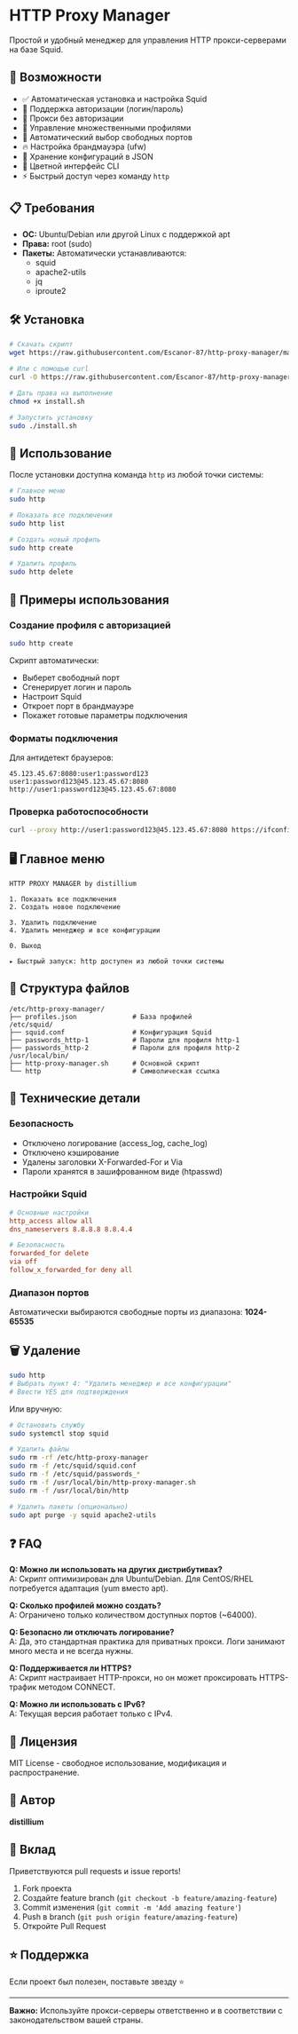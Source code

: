 # HTTP Proxy Manager

Простой и удобный менеджер для управления HTTP прокси-серверами на базе Squid.

## 🚀 Возможности

- ✅ Автоматическая установка и настройка Squid
- 🔐 Поддержка авторизации (логин/пароль)
- 🚫 Прокси без авторизации
- 📝 Управление множественными профилями
- 🎯 Автоматический выбор свободных портов
- 🔥 Настройка брандмауэра (ufw)
- 💾 Хранение конфигураций в JSON
- 🎨 Цветной интерфейс CLI
- ⚡ Быстрый доступ через команду `http`

## 📋 Требования

- **ОС:** Ubuntu/Debian или другой Linux с поддержкой apt
- **Права:** root (sudo)
- **Пакеты:** Автоматически устанавливаются:
  - squid
  - apache2-utils
  - jq
  - iproute2

## 🛠 Установка

```bash
# Скачать скрипт
wget https://raw.githubusercontent.com/Escanor-87/http-proxy-manager/main/install.sh

# Или с помощью curl
curl -O https://raw.githubusercontent.com/Escanor-87/http-proxy-manager/main/install.sh

# Дать права на выполнение
chmod +x install.sh

# Запустить установку
sudo ./install.sh
```

## 📖 Использование

После установки доступна команда `http` из любой точки системы:

```bash
# Главное меню
sudo http

# Показать все подключения
sudo http list

# Создать новый профиль
sudo http create

# Удалить профиль
sudo http delete
```

## 🎯 Примеры использования

### Создание профиля с авторизацией

```bash
sudo http create
```

Скрипт автоматически:
- Выберет свободный порт
- Сгенерирует логин и пароль
- Настроит Squid
- Откроет порт в брандмауэре
- Покажет готовые параметры подключения

### Форматы подключения

Для антидетект браузеров:
```
45.123.45.67:8080:user1:password123
user1:password123@45.123.45.67:8080
http://user1:password123@45.123.45.67:8080
```

### Проверка работоспособности

```bash
curl --proxy http://user1:password123@45.123.45.67:8080 https://ifconfig.me
```

## 🖥 Главное меню

```
HTTP PROXY MANAGER by distillium

1. Показать все подключения
2. Создать новое подключение

3. Удалить подключение
4. Удалить менеджер и все конфигурации

0. Выход

▸ Быстрый запуск: http доступен из любой точки системы
```

## 📂 Структура файлов

```
/etc/http-proxy-manager/
├── profiles.json              # База профилей
/etc/squid/
├── squid.conf                 # Конфигурация Squid
├── passwords_http-1           # Пароли для профиля http-1
├── passwords_http-2           # Пароли для профиля http-2
/usr/local/bin/
├── http-proxy-manager.sh      # Основной скрипт
└── http                       # Символическая ссылка
```

## 🔧 Технические детали

### Безопасность

- Отключено логирование (access_log, cache_log)
- Отключено кэширование
- Удалены заголовки X-Forwarded-For и Via
- Пароли хранятся в зашифрованном виде (htpasswd)

### Настройки Squid

```conf
# Основные настройки
http_access allow all
dns_nameservers 8.8.8.8 8.8.4.4

# Безопасность
forwarded_for delete
via off
follow_x_forwarded_for deny all
```

### Диапазон портов

Автоматически выбираются свободные порты из диапазона: **1024-65535**

## 🗑 Удаление

```bash
sudo http
# Выбрать пункт 4: "Удалить менеджер и все конфигурации"
# Ввести YES для подтверждения
```

Или вручную:

```bash
# Остановить службу
sudo systemctl stop squid

# Удалить файлы
sudo rm -rf /etc/http-proxy-manager
sudo rm -f /etc/squid/squid.conf
sudo rm -f /etc/squid/passwords_*
sudo rm -f /usr/local/bin/http-proxy-manager.sh
sudo rm -f /usr/local/bin/http

# Удалить пакеты (опционально)
sudo apt purge -y squid apache2-utils
```

## ❓ FAQ

**Q: Можно ли использовать на других дистрибутивах?**  
A: Скрипт оптимизирован для Ubuntu/Debian. Для CentOS/RHEL потребуется адаптация (yum вместо apt).

**Q: Сколько профилей можно создать?**  
A: Ограничено только количеством доступных портов (~64000).

**Q: Безопасно ли отключать логирование?**  
A: Да, это стандартная практика для приватных прокси. Логи занимают много места и не всегда нужны.

**Q: Поддерживается ли HTTPS?**  
A: Скрипт настраивает HTTP-прокси, но он может проксировать HTTPS-трафик методом CONNECT.

**Q: Можно ли использовать с IPv6?**  
A: Текущая версия работает только с IPv4.

## 📝 Лицензия

MIT License - свободное использование, модификация и распространение.

## 👤 Автор

**distillium**

## 🤝 Вклад

Приветствуются pull requests и issue reports!

1. Fork проекта
2. Создайте feature branch (`git checkout -b feature/amazing-feature`)
3. Commit изменения (`git commit -m 'Add amazing feature'`)
4. Push в branch (`git push origin feature/amazing-feature`)
5. Откройте Pull Request

## ⭐ Поддержка

Если проект был полезен, поставьте звезду ⭐

---

**Важно:** Используйте прокси-серверы ответственно и в соответствии с законодательством вашей страны.
